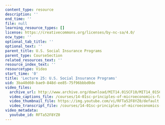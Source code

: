 ```yaml
---
content_type: resource
description: ''
end_time: ''
file: null
learning_resource_types: []
license: https://creativecommons.org/licenses/by-nc-sa/4.0/
ocw_type: ''
optional_tab_title: ''
optional_text: ''
parent_title: U.S. Social Insurance Programs
parent_type: CourseSection
related_resources_text: ''
resource_index_text: ''
resourcetype: Video
start_time: '0'
title: 'Lecture 25: U.S. Social Insurance Programs'
uid: 3ba40d60-bae9-848d-ee85-75f96bbbd0de
video_files:
  archive_url: http://www.archive.org/download/MIT14.01SCF10/MIT14_01SCF10_lec25_300k.mp4
  video_captions_file: /courses/14-01sc-principles-of-microeconomics-fall-2011/4f91d3591f6b58d1864a237315b8530a_RFTa52F8YZ0.vtt
  video_thumbnail_file: https://img.youtube.com/vi/RFTa52F8YZ0/default.jpg
  video_transcript_file: /courses/14-01sc-principles-of-microeconomics-fall-2011/91a621da763ded5beb7e5b9bb71e293f_RFTa52F8YZ0.pdf
video_metadata:
  youtube_id: RFTa52F8YZ0
---
```


